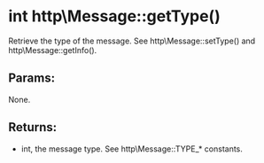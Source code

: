 # int http\Message::getType()

Retrieve the type of the message.
See http\Message::setType() and http\Message::getInfo().

## Params:

None.

## Returns:

* int, the message type. See http\Message::TYPE_* constants.
